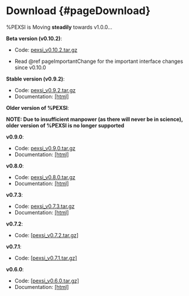 Download       {#pageDownload}
========

%PEXSI is Moving **steadily** towards v1.0.0...

**Beta version (v0.10.2)**:

- Code: <a href="https://math.berkeley.edu/~linlin/pexsi/download/download.php?file=pexsi_v0.10.2.tar.gz">pexsi_v0.10.2.tar.gz</a>

- Read @ref pageImportantChange for the important interface changes since v0.10.0

**Stable version (v0.9.2)**:

- Code: <a href="https://math.berkeley.edu/~linlin/pexsi/download/download.php?file=pexsi_v0.9.2.tar.gz">pexsi_v0.9.2.tar.gz</a>
- Documentation: <a href="https://math.berkeley.edu/~linlin/pexsi/download/doc_v0.9.2">[html]</a>


**Older version of %PEXSI**:

**NOTE: Due to insufficient manpower (as there will never be in science), older version of %PEXSI is no longer
supported**

**v0.9.0**:
- Code: <a href="https://math.berkeley.edu/~linlin/pexsi/download/download.php?file=pexsi_v0.9.0.tar.gz">pexsi_v0.9.0.tar.gz</a>
- Documentation: <a href="https://math.berkeley.edu/~linlin/pexsi/download/doc_v0.9.0">[html]</a>


**v0.8.0**:

- Code: <a href="https://math.berkeley.edu/~linlin/pexsi/download/download.php?file=pexsi_v0.8.0.tar.gz">pexsi_v0.8.0.tar.gz</a>
- Documentation: <a href="https://math.berkeley.edu/~linlin/pexsi/download/doc_v0.8.0">[html]</a>

**v0.7.3**:
- Code: <a href="https://math.berkeley.edu/~linlin/pexsi/download/download.php?file=pexsi_v0.7.3.tar.gz">pexsi_v0.7.3.tar.gz</a>
- Documentation: <a href="https://math.berkeley.edu/~linlin/pexsi/download/doc_v0.7.3">[html]</a>

**v0.7.2**:

- Code: <a href="https://math.berkeley.edu/~linlin/pexsi/download/download.php?file=pexsi_v0.7.2.tar.gz">[pexsi_v0.7.2.tar.gz]</a>

**v0.7.1**:

- Code: <a href="https://math.berkeley.edu/~linlin/pexsi/download/download.php?file=pexsi_v0.7.1.tar.gz">[pexsi_v0.7.1.tar.gz]</a>
<!--
- Documentation: <a href="https://math.berkeley.edu/~linlin/pexsi/download/doc_v0.7.1">[html]</a>
-->

**v0.6.0**:

- Code: <a href="https://math.berkeley.edu/~linlin/pexsi/download/download.php?file=pexsi_v0.6.0.tar.gz">[pexsi_v0.6.0.tar.gz]</a>
- Documentation: <a href="https://math.berkeley.edu/~linlin/pexsi/download/doc_v0.6.0">[html]</a>

